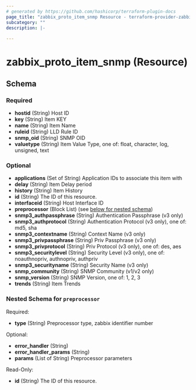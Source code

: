 ```yaml
---
# generated by https://github.com/hashicorp/terraform-plugin-docs
page_title: "zabbix_proto_item_snmp Resource - terraform-provider-zabbix"
subcategory: ""
description: |-
  
---
```


# zabbix_proto_item_snmp (Resource)





<!-- schema generated by tfplugindocs -->
## Schema

### Required

- **hostid** (String) Host ID
- **key** (String) Item KEY
- **name** (String) Item Name
- **ruleid** (String) LLD Rule ID
- **snmp_oid** (String) SNMP OID
- **valuetype** (String) Item Value Type, one of: float, character, log, unsigned, text

### Optional

- **applications** (Set of String) Application IDs to associate this item with
- **delay** (String) Item Delay period
- **history** (String) Item History
- **id** (String) The ID of this resource.
- **interfaceid** (String) Host Interface ID
- **preprocessor** (Block List) (see [below for nested schema](#nestedblock--preprocessor))
- **snmp3_authpassphrase** (String) Authentication Passphrase (v3 only)
- **snmp3_authprotocol** (String) Authentication Protocol (v3 only), one of: md5, sha
- **snmp3_contextname** (String) Context Name (v3 only)
- **snmp3_privpassphrase** (String) Priv Passphrase (v3 only)
- **snmp3_privprotocol** (String) Priv Protocol (v3 only), one of: des, aes
- **snmp3_securitylevel** (String) Security Level (v3 only), one of: noauthnopriv, authnopriv, authpriv
- **snmp3_securityname** (String) Security Name (v3 only)
- **snmp_community** (String) SNMP Community (v1/v2 only)
- **snmp_version** (String) SNMP Version, one of: 1, 2, 3
- **trends** (String) Item Trends

<a id="nestedblock--preprocessor"></a>
### Nested Schema for `preprocessor`

Required:

- **type** (String) Preprocessor type, zabbix identifier number

Optional:

- **error_handler** (String)
- **error_handler_params** (String)
- **params** (List of String) Preprocessor parameters

Read-Only:

- **id** (String) The ID of this resource.


